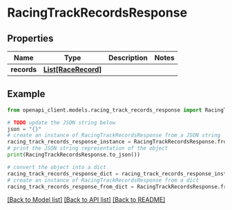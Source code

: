 # RacingTrackRecordsResponse


## Properties

Name | Type | Description | Notes
------------ | ------------- | ------------- | -------------
**records** | [**List[RaceRecord]**](RaceRecord.md) |  | 

## Example

```python
from openapi_client.models.racing_track_records_response import RacingTrackRecordsResponse

# TODO update the JSON string below
json = "{}"
# create an instance of RacingTrackRecordsResponse from a JSON string
racing_track_records_response_instance = RacingTrackRecordsResponse.from_json(json)
# print the JSON string representation of the object
print(RacingTrackRecordsResponse.to_json())

# convert the object into a dict
racing_track_records_response_dict = racing_track_records_response_instance.to_dict()
# create an instance of RacingTrackRecordsResponse from a dict
racing_track_records_response_from_dict = RacingTrackRecordsResponse.from_dict(racing_track_records_response_dict)
```
[[Back to Model list]](../README.md#documentation-for-models) [[Back to API list]](../README.md#documentation-for-api-endpoints) [[Back to README]](../README.md)


